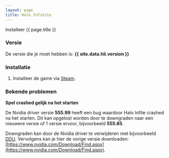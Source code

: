 ```yaml
---
layout: page
title: Halo Infinite
---
```


Installeer {{ page.title }}

### Versie

De versie die je moet hebben is: **{{ site.data.hli.version }}**

### Installatie

1. Installeer de game via [Steam](steam://rungameid/1240440).

### Bekende problemen

**Spel crashed gelijk na het starten**

De Nvidia driver versie **555.99** heeft een bug waardoor
Halo Infite crashed na het starten. Dit kan opgelost worden door
te downgraden naar een nieuwere versie of 1 versie ervoor, bijvoorbeeld **555.85**.

Downgraden kan door de Nvidia driver te verwijderen met bijvoorbeeld
[DDU](https://www.wagnardsoft.com/forums/viewtopic.php?t=4949).
Vervolgens kan je hier de vorige versie downloaden:
[https://www.nvidia.com/Download/Find.aspx](https://www.nvidia.com/Download/Find.aspx).